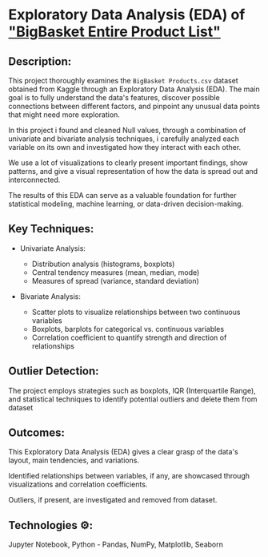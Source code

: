 # Exploratory Data Analysis (EDA) of ["BigBasket Entire Product List"](https://www.kaggle.com/datasets/surajjha101/bigbasket-entire-product-list-28k-datapoints/data)

## Description:
This project thoroughly examines the `BigBasket Products.csv` dataset obtained from Kaggle through an Exploratory Data Analysis (EDA). The main goal is to fully understand the data's features, discover possible connections between different factors, and pinpoint any unusual data points that might need more exploration.

In this project i found and cleaned Null values, through a combination of univariate and bivariate analysis techniques, i carefully analyzed each variable on its own and investigated how they interact with each other.

We use a lot of visualizations to clearly present important findings, show patterns, and give a visual representation of how the data is spread out and interconnected.

The results of this EDA can serve as a valuable foundation for further statistical modeling, machine learning, or data-driven decision-making.

## Key Techniques:
- Univariate Analysis:
  - Distribution analysis (histograms, boxplots)
  - Central tendency measures (mean, median, mode)
  - Measures of spread (variance, standard deviation)
           
- Bivariate Analysis:
  - Scatter plots to visualize relationships between two continuous variables
  - Boxplots, barplots for categorical vs. continuous variables
  - Correlation coefficient to quantify strength and direction of relationships

## Outlier Detection:
The project employs strategies such as boxplots, IQR (Interquartile Range), and statistical techniques to identify potential outliers and delete them from dataset

## Outcomes:
This Exploratory Data Analysis (EDA) gives a clear grasp of the data's layout, main tendencies, and variations.

Identified relationships between variables, if any, are showcased through visualizations and correlation coefficients.

Outliers, if present, are investigated and removed from dataset.

## Technologies ⚙️:
Jupyter Notebook, Python - Pandas, NumPy, Matplotlib, Seaborn 
